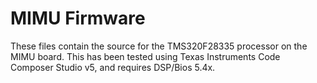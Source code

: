 MIMU Firmware
=============

These files contain the source for the TMS320F28335 processor on the MIMU board. This has been tested using Texas Instruments Code Composer Studio v5, and requires DSP/Bios 5.4x.  
